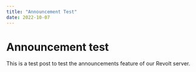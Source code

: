 ```yaml
---
title: "Announcement Test"
date: 2022-10-07
---
```

# Announcement test
This is a test post to test the announcements feature of our Revolt server.
